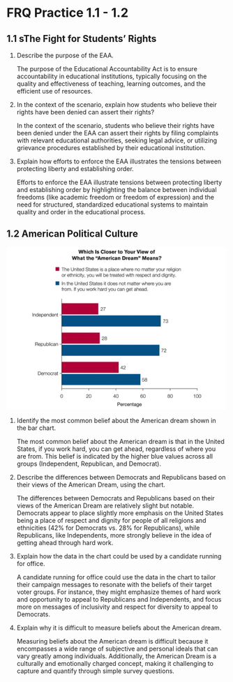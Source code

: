 # FRQ Practice 1.1 - 1.2

## 1.1 sThe Fight for Students’ Rights

1. Describe the purpose of the EAA.

    The purpose of the Educational Accountability Act is to ensure accountability in educational institutions, typically focusing on the quality and effectiveness of teaching, learning outcomes, and the efficient use of resources.

2. In the context of the scenario, explain how students who believe their rights have been denied can assert their rights?

    In the context of the scenario, students who believe their rights have been denied under the EAA can assert their rights by filing complaints with relevant educational authorities, seeking legal advice, or utilizing grievance procedures established by their educational institution.

3. Explain how efforts to enforce the EAA illustrates the tensions between protecting liberty and establishing order.

    Efforts to enforce the EAA illustrate tensions between protecting liberty and establishing order by highlighting the balance between individual freedoms (like academic freedom or freedom of expression) and the need for structured, standardized educational systems to maintain quality and order in the educational process.

## 1.2 American Political Culture

![](american-dreams.png)

1. Identify the most common belief about the American dream shown in the bar chart.

    The most common belief about the American dream is that in the United States, if you work hard, you can get ahead, regardless of where you are from. This belief is indicated by the higher blue values across all groups (Independent, Republican, and Democrat).

2. Describe the differences between Democrats and Republicans based on their views of the American Dream, using the chart.

    The differences between Democrats and Republicans based on their views of the American Dream are relatively slight but notable. Democrats appear to place slightly more emphasis on the United States being a place of respect and dignity for people of all religions and ethnicities (42% for Democrats vs. 28% for Republicans), while Republicans, like Independents, more strongly believe in the idea of getting ahead through hard work.

3. Explain how the data in the chart could be used by a candidate running for office.

    A candidate running for office could use the data in the chart to tailor their campaign messages to resonate with the beliefs of their target voter groups. For instance, they might emphasize themes of hard work and opportunity to appeal to Republicans and Independents, and focus more on messages of inclusivity and respect for diversity to appeal to Democrats.

4. Explain why it is difficult to measure beliefs about the American dream.

    Measuring beliefs about the American dream is difficult because it encompasses a wide range of subjective and personal ideals that can vary greatly among individuals. Additionally, the American Dream is a culturally and emotionally charged concept, making it challenging to capture and quantify through simple survey questions.